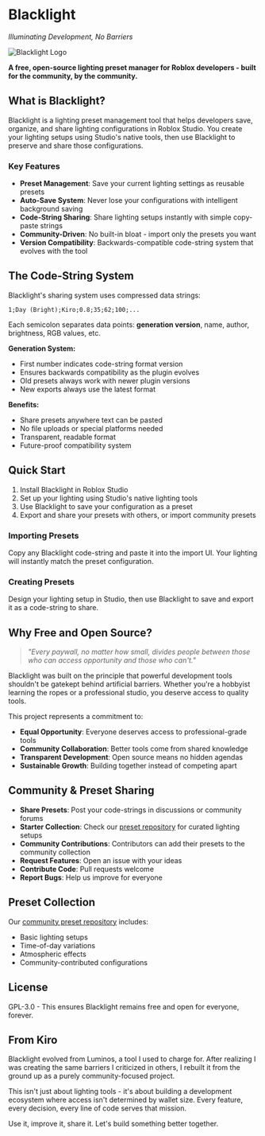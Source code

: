 # Blacklight
*Illuminating Development, No Barriers*

![Blacklight Logo](logo.png)

**A free, open-source lighting preset manager for Roblox developers - built for the community, by the community.**

## What is Blacklight?

Blacklight is a lighting preset management tool that helps developers save, organize, and share lighting configurations in Roblox Studio. You create your lighting setups using Studio's native tools, then use Blacklight to preserve and share those configurations.

### Key Features

- **Preset Management**: Save your current lighting settings as reusable presets
- **Auto-Save System**: Never lose your configurations with intelligent background saving  
- **Code-String Sharing**: Share lighting setups instantly with simple copy-paste strings
- **Community-Driven**: No built-in bloat - import only the presets you want
- **Version Compatibility**: Backwards-compatible code-string system that evolves with the tool

## The Code-String System

Blacklight's sharing system uses compressed data strings:

```
1;Day (Bright);Kiro;0.8;35;62;100;...
```

Each semicolon separates data points: **generation version**, name, author, brightness, RGB values, etc.

**Generation System:**
- First number indicates code-string format version
- Ensures backwards compatibility as the plugin evolves
- Old presets always work with newer plugin versions
- New exports always use the latest format

**Benefits:**
- Share presets anywhere text can be pasted
- No file uploads or special platforms needed
- Transparent, readable format
- Future-proof compatibility system

## Quick Start

1. Install Blacklight in Roblox Studio
2. Set up your lighting using Studio's native lighting tools
3. Use Blacklight to save your configuration as a preset
4. Export and share your presets with others, or import community presets

### Importing Presets

Copy any Blacklight code-string and paste it into the import UI. Your lighting will instantly match the preset configuration.

### Creating Presets

Design your lighting setup in Studio, then use Blacklight to save and export it as a code-string to share.

## Why Free and Open Source?

> *"Every paywall, no matter how small, divides people between those who can access opportunity and those who can't."*

Blacklight was built on the principle that powerful development tools shouldn't be gatekept behind artificial barriers. Whether you're a hobbyist learning the ropes or a professional studio, you deserve access to quality tools.

This project represents a commitment to:
- **Equal Opportunity**: Everyone deserves access to professional-grade tools
- **Community Collaboration**: Better tools come from shared knowledge
- **Transparent Development**: Open source means no hidden agendas
- **Sustainable Growth**: Building together instead of competing apart

## Community & Preset Sharing

- **Share Presets**: Post your code-strings in discussions or community forums
- **Starter Collection**: Check our [preset repository](link-to-repo) for curated lighting setups
- **Community Contributions**: Contributors can add their presets to the community collection
- **Request Features**: Open an issue with your ideas
- **Contribute Code**: Pull requests welcome
- **Report Bugs**: Help us improve for everyone

## Preset Collection

Our [community preset repository](link-to-repo) includes:
- Basic lighting setups
- Time-of-day variations  
- Atmospheric effects
- Community-contributed configurations

## License

GPL-3.0 - This ensures Blacklight remains free and open for everyone, forever.

## From Kiro

Blacklight evolved from Luminos, a tool I used to charge for. After realizing I was creating the same barriers I criticized in others, I rebuilt it from the ground up as a purely community-focused project.

This isn't just about lighting tools - it's about building a development ecosystem where access isn't determined by wallet size. Every feature, every decision, every line of code serves that mission.

Use it, improve it, share it. Let's build something better together.
